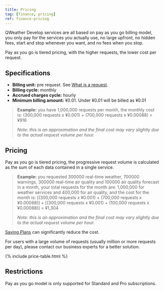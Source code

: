 ```yaml
---
title: Pricing
tag: [finance, pricing]
ref: finance-pricing
---
```


QWeather Develop services are all based on pay as you go billing model, you only pay for the services you actually use, no large upfront, no hidden fees, start and stop whenever you want, and no fees when you stop.

Pay as you go is tiered pricing, with the higher requests, the lower cost per request.

## Specifications 

- **Billing unit:** pre request. See [What is a request](/en/help/#what-is-a-request).
- **Billing cycle:** monthly
- **Accrued charges cycle:** hourly
- **Minimum billing amount:** ¥0.01. Under ¥0.01 will be billed as ¥0.01

> **Example:** you have 1,000,000 requests per month, the monthly cost is: (300,000 requests x ¥0.001) + (700,000 requests x ¥0.00088) = ¥916
>
> *Note: this is an approximation and the final cost may vary slightly due to the actual request volume per hour.*

## Pricing

Pay as you go is tiered pricing, the progressive request volume is calculated as the sum of each data contained in a single service.

> **Example:** you requested 300000 real-time weather, 700000 warnings, 300000 real-time air quality and 100000 air quality forecast in a month, your total requests for the month are: 1,000,000 for weather services and 400,000 for air quality, and the cost for the month is: [(300,000 requests x ¥0.001) + (700,000 requests x ¥0.00088)] + [(300,000 requests x ¥0.001) + (100,000 requests x ¥0.00088)] = ¥1,304
>
> *Note: this is an approximation and the final cost may vary slightly due to the actual request volume per hour.*

[Saving Plans](/en/docs/finance/saving-plans/) can significantly reduce the cost.

For users with a large volume of requests (usually million or more requests per day), please contact our business experts for a better solution.

{% include price-table.html %}

## Restrictions

Pay as you go model is only supported for Standard and Pro subscriptions.